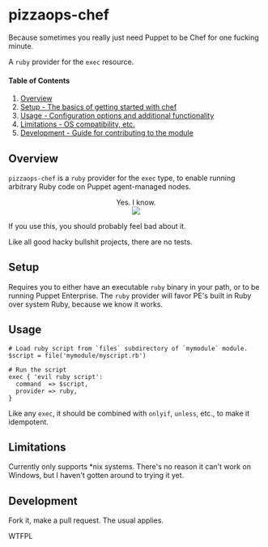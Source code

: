 # pizzaops-chef

Because sometimes you really just need Puppet to be Chef for one fucking minute.

A `ruby` provider for the `exec` resource.

#### Table of Contents

1. [Overview](#overview)
1. [Setup - The basics of getting started with chef](#setup)
1. [Usage - Configuration options and additional functionality](#usage)
1. [Limitations - OS compatibility, etc.](#limitations)
1. [Development - Guide for contributing to the module](#development)

## Overview

`pizzaops-chef` is a `ruby` provider for the `exec` type, to enable running arbitrary Ruby code on Puppet agent-managed nodes.

<center>Yes. I know.</center>
<div style="text-align:center"><img src ="https://encyclopediasatanica.files.wordpress.com/2013/08/baphometpentagram.jpg" /></div>  

If you use this, you should probably feel bad about it.

Like all good hacky bullshit projects, there are no tests.

## Setup 

Requires you to either have an executable `ruby` binary in your path, or to be running Puppet Enterprise. The `ruby` provider will favor PE's built in Ruby over system Ruby, because we know it works.


## Usage

```puppet
# Load ruby script from `files` subdirectory of `mymodule` module.
$script = file('mymodule/myscript.rb') 

# Run the script
exec { 'evil ruby script':
  command  => $script,
  provider => ruby,
}
```

Like any `exec`, it should be combined with `onlyif`, `unless`, etc., to make it idempotent.

## Limitations

Currently only supports \*nix systems. There's no reason it can't work on Windows, but I haven't gotten around to trying it yet.

## Development

Fork it, make a pull request. The usual applies.

<a href="http://www.wtfpl.net/"><img src="http://www.wtfpl.net/wp-content/uploads/2012/12/wtfpl-badge-4.png" width="80" height="15" alt="WTFPL" /></a>
